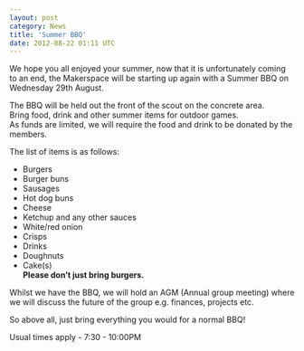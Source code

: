 ```yaml
---
layout: post
category: News
title: 'Summer BBQ'
date: 2012-08-22 01:11 UTC
---
```


We hope you all enjoyed your summer, now that it is unfortunately coming to an end, the Makerspace will be starting up again with a Summer BBQ on Wednesday 29th August.  

The BBQ will be held out the front of the scout on the concrete area.  
Bring food, drink and other summer items for outdoor games.  
As funds are limited, we will require the food and drink to be donated by the members.  

The list of items is as follows:  
- Burgers  
- Burger buns  
- Sausages  
- Hot dog buns  
- Cheese  
- Ketchup and any other sauces  
- White/red onion  
- Crisps  
- Drinks  
- Doughnuts  
- Cake(s)  
**Please don’t just bring burgers.**  

Whilst we have the BBQ, we will hold an AGM (Annual group meeting) where we will discuss the future of the group e.g. finances, projects etc.

So above all, just bring everything you would for a normal BBQ!

Usual times apply - 7:30 - 10:00PM